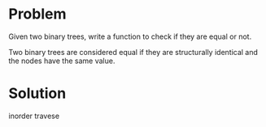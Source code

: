 # Problem

Given two binary trees, write a function to check if they are equal or not.

Two binary trees are considered equal if they are structurally identical and the nodes have the same value.

# Solution

inorder travese